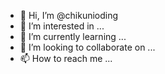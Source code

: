- 👋 Hi, I’m @chikunioding
- 👀 I’m interested in ...
- 🌱 I’m currently learning ...
- 💞️ I’m looking to collaborate on ...
- 📫 How to reach me ...

<!---
chikunioding/chikunioding is a ✨ special ✨ repository because its `README.md` (this file) appears on your GitHub profile.
You can click the Preview link to take a look at your changes.
--->
